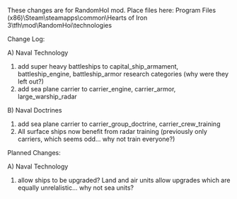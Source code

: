These changes are for RandomHoI mod.
Place files here: Program Files (x86)\Steam\steamapps\common\Hearts of Iron 3\tfh\mod\RandomHoi\technologies

Change Log:

A) Naval Technology
  
  1) add super heavy battleships to capital_ship_armament, battleship_engine, battleship_armor research categories (why were they left out?)
  2) add sea plane carrier to carrier_engine, carrier_armor, large_warship_radar
  
 B) Naval Doctrines
 
 1) add sea plane carrier to carrier_group_doctrine, carrier_crew_training
 2) All surface ships now benefit from radar training (previously only carriers, which seems odd... why not train everyone?)
 

Planned Changes:

A) Naval Technology

1) allow ships to be upgraded?  Land and air units allow upgrades which are equally unrelalistic... why not sea units?
